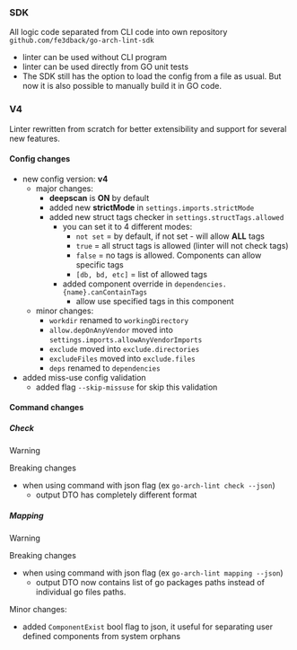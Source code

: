 ### SDK

All logic code separated from CLI code into own repository `github.com/fe3dback/go-arch-lint-sdk`

- linter can be used without CLI program
- linter can be used directly from GO unit tests
- The SDK still has the option to load the config from a file as usual. But now it is also possible to manually build it in GO code. 

### V4

Linter rewritten from scratch for better extensibility and support for several new features.

#### Config changes

- new config version: **v4**
  - major changes:
    - **deepscan** is **ON** by default
    - added new **strictMode** in `settings.imports.strictMode`
    - added new struct tags checker in `settings.structTags.allowed`
      - you can set it to 4 different modes:
        - `not set` = by default, if not set - will allow **ALL** tags
        - `true` = all struct tags is allowed (linter will not check tags)
        - `false` = no tags is allowed. Components can allow specific tags
        - `[db, bd, etc]` = list of allowed tags
      - added component override in `dependencies.{name}.canContainTags`
        - allow use specified tags in this component
  - minor changes:
    - `workdir` renamed to `workingDirectory`
    - `allow.depOnAnyVendor` moved into `settings.imports.allowAnyVendorImports`
    - `exclude` moved into `exclude.directories`
    - `excludeFiles` moved into `exclude.files`
    - `deps` renamed to `dependencies`
- added miss-use config validation
  - added flag `--skip-missuse` for skip this validation

#### Command changes

##### Check

> [!WARNING]
> Breaking changes

- when using command with json flag (ex `go-arch-lint check --json`)
  - output DTO has completely different format

##### Mapping

> [!WARNING]
> Breaking changes

- when using command with json flag (ex `go-arch-lint mapping --json`)
  - output DTO now contains list of go packages paths instead of individual go files paths.

Minor changes:

- added `ComponentExist` bool flag to json, it useful for separating user defined components from system orphans